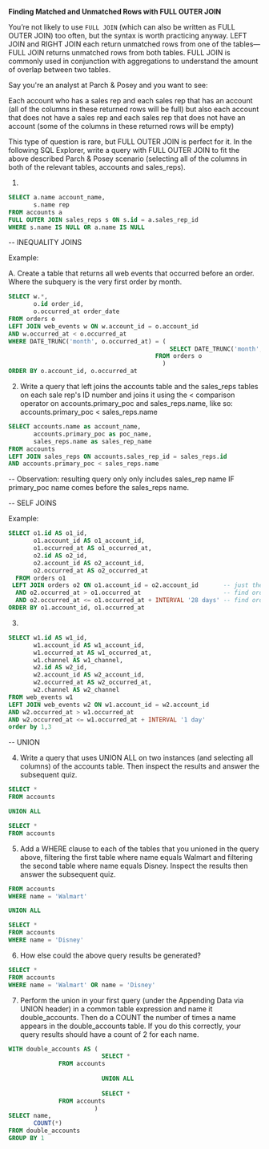 
**Finding Matched and Unmatched Rows with FULL OUTER JOIN**


You’re not likely to use `FULL JOIN` (which can also be written as FULL OUTER JOIN) too often, but the syntax is worth practicing anyway. LEFT JOIN and RIGHT JOIN each return unmatched rows from one of the tables—FULL JOIN returns unmatched rows from both tables. FULL JOIN is commonly used in conjunction with aggregations to understand the amount of overlap between two tables.

Say you're an analyst at Parch & Posey and you want to see:

Each account who has a sales rep and each sales rep that has an account (all of the columns in these returned rows will be full)
but also each account that does not have a sales rep and each sales rep that does not have an account (some of the columns in these returned rows will be empty)

This type of question is rare, but FULL OUTER JOIN is perfect for it. In the following SQL Explorer, write a query with FULL OUTER JOIN to fit the above described Parch & Posey scenario (selecting all of the columns in both of the relevant tables, accounts and sales_reps).

1. 
```sql
SELECT a.name account_name,
       s.name rep
FROM accounts a
FULL OUTER JOIN sales_reps s ON s.id = a.sales_rep_id
WHERE s.name IS NULL OR a.name IS NULL
```

-- INEQUALITY JOINS

Example:

A. Create a table that returns all web events that occurred before an order. Where the subquery is the very first order by month.

```sql
SELECT w.*,
       o.id order_id,
       o.occurred_at order_date
FROM orders o
LEFT JOIN web_events w ON w.account_id = o.account_id
AND w.occurred_at < o.occurred_at
WHERE DATE_TRUNC('month', o.occurred_at) = ( 
                                             SELECT DATE_TRUNC('month', MIN(o.occurred_at))
	                                     FROM orders o
                                           )
ORDER BY o.account_id, o.occurred_at
```


2. Write a query that left joins the accounts table and the sales_reps tables on each sale rep's ID number and joins it using the < comparison operator on accounts.primary_poc and sales_reps.name, like so: accounts.primary_poc < sales_reps.name	

```sql
SELECT accounts.name as account_name,
       accounts.primary_poc as poc_name,
       sales_reps.name as sales_rep_name
FROM accounts
LEFT JOIN sales_reps ON accounts.sales_rep_id = sales_reps.id
AND accounts.primary_poc < sales_reps.name
```
-- Observation: resulting query only only includes sales_rep name IF primary_poc name comes before the sales_reps name.

-- SELF JOINS

Example:
```sql
SELECT o1.id AS o1_id,
       o1.account_id AS o1_account_id,
       o1.occurred_at AS o1_occurred_at,
       o2.id AS o2_id,
       o2.account_id AS o2_account_id,
       o2.occurred_at AS o2_occurred_at
  FROM orders o1
 LEFT JOIN orders o2 ON o1.account_id = o2.account_id 	    -- just the same table 
  AND o2.occurred_at > o1.occurred_at                       -- find orders that happen after the original order was placed
  AND o2.occurred_at <= o1.occurred_at + INTERVAL '28 days' -- find orders where o2 is less than or equal to o1+28 days
ORDER BY o1.account_id, o1.occurred_at
```

3. 
```sql
SELECT w1.id AS w1_id,
       w1.account_id AS w1_account_id,
       w1.occurred_at AS w1_occurred_at,
       w1.channel AS w1_channel,
       w2.id AS w2_id,
       w2.account_id AS w2_account_id,
       w2.occurred_at AS w2_occurred_at,
       w2.channel AS w2_channel
FROM web_events w1
LEFT JOIN web_events w2 ON w1.account_id = w2.account_id
AND w2.occurred_at > w1.occurred_at
AND w2.occurred_at <= w1.occurred_at + INTERVAL '1 day'
order by 1,3
```


-- UNION

4. Write a query that uses UNION ALL on two instances (and selecting all columns) of the accounts table. Then inspect the results and answer the subsequent quiz.
```sql
SELECT *
FROM accounts

UNION ALL

SELECT *
FROM accounts
```


5. Add a WHERE clause to each of the tables that you unioned in the query above, filtering the first table where name equals Walmart and filtering the second table where name equals Disney. Inspect the results then answer the subsequent quiz.

```sql
FROM accounts
WHERE name = 'Walmart'

UNION ALL

SELECT *
FROM accounts
WHERE name = 'Disney'

```
6. How else could the above query results be generated?
```sql
SELECT * 
FROM accounts
WHERE name = 'Walmart' OR name = 'Disney'
```


7. Perform the union in your first query (under the Appending Data via UNION header) in a common table expression and name it double_accounts. Then do a COUNT the number of times a name appears in the double_accounts table. If you do this correctly, your query results should have a count of 2 for each name.
```sql
WITH double_accounts AS ( 
                          SELECT *
			  FROM accounts
			  
                          UNION ALL 
                      
                          SELECT *
			  FROM accounts
                        )
SELECT name,
       COUNT(*)
FROM double_accounts
GROUP BY 1
```



